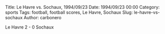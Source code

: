 Title: Le Havre vs. Sochaux, 1994/09/23
Date: 1994/09/23 00:00
Category: sports
Tags: football, football scores, Le Havre, Sochaux
Slug: le-havre-vs-sochaux
Author: carbonero


Le Havre 2 - 0 Sochaux
